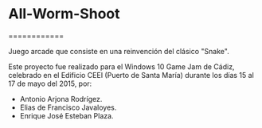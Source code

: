 # All-Worm-Shoot
============

Juego arcade que consiste en una reinvención del clásico "Snake".


Este proyecto fue realizado para el Windows 10 Game Jam de Cádiz, celebrado en el Edificio CEEI (Puerto de Santa María)
durante los días 15 al 17 de mayo del 2015, por:

* Antonio Arjona Rodrígez.
* Elias de Francisco Javaloyes.
* Enrique José Esteban Plaza.
